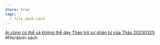 ```yaml
---
share: true
tags:
  - file_danh-sách
---
```


[Ai cũng có thể và không thể dạy Thảo trừ sự phản tư của Thảo 20230325](../../1%20Th%C3%B4ng%20tin%20th%C3%A2n%20ch%E1%BB%A7/Quan%20%C4%91i%E1%BB%83m,%20th%C3%A1i%20%C4%91%E1%BB%99,%20nguy%C3%AAn%20t%E1%BA%AFc%20s%E1%BB%91ng,%20%C4%91i%E1%BB%81u%20m%C3%ACnh%20th%E1%BA%A5y%20ho%E1%BA%B7c%20c%E1%BA%A3m%20nh%E1%BA%ADn/Ph%E1%BA%A3n%20t%C6%B0/Ai%20c%C5%A9ng%20c%C3%B3%20th%E1%BB%83%20v%C3%A0%20kh%C3%B4ng%20th%E1%BB%83%20d%E1%BA%A1y%20Th%E1%BA%A3o%20tr%E1%BB%AB%20s%E1%BB%B1%20ph%E1%BA%A3n%20t%C6%B0%20c%E1%BB%A7a%20Th%E1%BA%A3o%2020230325.md)
#file/danh-sách

